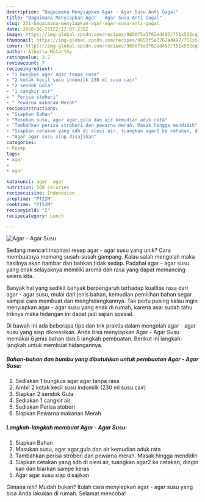 ```yaml
---
description: "Bagaimana Menyiapkan Agar - Agar Susu Anti Gagal"
title: "Bagaimana Menyiapkan Agar - Agar Susu Anti Gagal"
slug: 251-bagaimana-menyiapkan-agar-agar-susu-anti-gagal
date: 2020-06-25T22:12:07.239Z
image: https://img-global.cpcdn.com/recipes/9650f5a3762ed497/751x532cq70/agar-agar-susu-foto-resep-utama.jpg
thumbnail: https://img-global.cpcdn.com/recipes/9650f5a3762ed497/751x532cq70/agar-agar-susu-foto-resep-utama.jpg
cover: https://img-global.cpcdn.com/recipes/9650f5a3762ed497/751x532cq70/agar-agar-susu-foto-resep-utama.jpg
author: Alberta McCarthy
ratingvalue: 3.7
reviewcount: 7
recipeingredient:
- "1 bungkus agar agar tanpa rasa"
- "2 kotak kecil susu indomilk 230 ml susu cair"
- "2 sendok Gula"
- "1 cangkir air"
- " Perisa stoberi"
- " Pewarna makanan Merah"
recipeinstructions:
- "Siapkan Bahan"
- "Masukan susu, agar agar,gula dan air kemudian aduk rata"
- "Tambahkan perisa stroberi dan pewarna merah. Masak hingga mendidih"
- "Siapkan cetakan yang sdh di olesi air, tuangkan agar2 ke cetakan, dingin kan dan biarkan sampe keras"
- "Agar agar susu siap disajikan"
categories:
- Resep
tags:
- agar
- 
- agar

katakunci: agar  agar 
nutrition: 160 calories
recipecuisine: Indonesian
preptime: "PT22M"
cooktime: "PT52M"
recipeyield: "2"
recipecategory: Lunch

---
```



![Agar - Agar Susu](https://img-global.cpcdn.com/recipes/9650f5a3762ed497/751x532cq70/agar-agar-susu-foto-resep-utama.jpg)

Sedang mencari inspirasi resep agar - agar susu yang unik? Cara membuatnya memang susah-susah gampang. Kalau salah mengolah maka hasilnya akan hambar dan bahkan tidak sedap. Padahal agar - agar susu yang enak selayaknya memiliki aroma dan rasa yang dapat memancing selera kita.



Banyak hal yang sedikit banyak berpengaruh terhadap kualitas rasa dari agar - agar susu, mulai dari jenis bahan, kemudian pemilihan bahan segar sampai cara membuat dan menghidangkannya. Tak perlu pusing kalau ingin menyiapkan agar - agar susu yang enak di rumah, karena asal sudah tahu triknya maka hidangan ini dapat jadi sajian spesial.


Di bawah ini ada beberapa tips dan trik praktis dalam mengolah agar - agar susu yang siap dikreasikan. Anda bisa menyiapkan Agar - Agar Susu memakai 6 jenis bahan dan 5 langkah pembuatan. Berikut ini langkah-langkah untuk membuat hidangannya.

<!--inarticleads1-->

##### Bahan-bahan dan bumbu yang dibutuhkan untuk pembuatan Agar - Agar Susu:

1. Sediakan 1 bungkus agar agar tanpa rasa
1. Ambil 2 kotak kecil susu indomilk (230 ml susu cair)
1. Siapkan 2 sendok Gula
1. Sediakan 1 cangkir air
1. Sediakan  Perisa stoberi
1. Siapkan  Pewarna makanan Merah




<!--inarticleads2-->

##### Langkah-langkah membuat Agar - Agar Susu:

1. Siapkan Bahan
1. Masukan susu, agar agar,gula dan air kemudian aduk rata
1. Tambahkan perisa stroberi dan pewarna merah. Masak hingga mendidih
1. Siapkan cetakan yang sdh di olesi air, tuangkan agar2 ke cetakan, dingin kan dan biarkan sampe keras
1. Agar agar susu siap disajikan




Gimana nih? Mudah bukan? Itulah cara menyiapkan agar - agar susu yang bisa Anda lakukan di rumah. Selamat mencoba!
